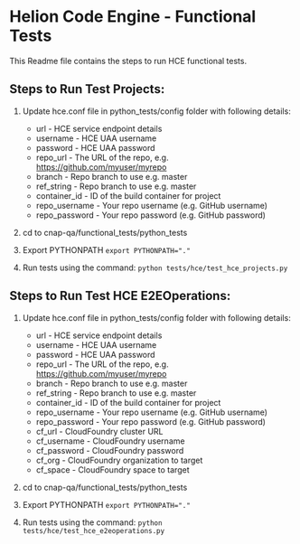 # Helion Code Engine -  Functional Tests 

This Readme file contains the steps to run HCE functional tests.

## Steps to Run Test Projects:

1. Update hce.conf file in python_tests/config folder with following details:

    * url   -   HCE service endpoint details
    * username           -   HCE UAA username
    * password           -   HCE UAA password
    * repo_url           -   The URL of the repo, e.g. https://github.com/myuser/myrepo
    * branch             -   Repo branch to use e.g. master
    * ref_string         -   Repo branch to use e.g. master
    * container_id       -   ID of the build container for project
    * repo_username      -   Your repo username (e.g. GitHub username)
    * repo_password      -   Your repo password (e.g. GitHub password)

2. cd to cnap-qa/functional_tests/python_tests 

3. Export PYTHONPATH ``` export PYTHONPATH="." ```

4. Run tests using the command:
    ``` python tests/hce/test_hce_projects.py ```
 
## Steps to Run Test HCE E2EOperations:

1. Update hce.conf file in python_tests/config folder with following details:

    * url   -   HCE service endpoint details
    * username          -   HCE UAA username
    * password          -   HCE UAA password
    * repo_url          -   The URL of the repo, e.g. https://github.com/myuser/myrepo
    * branch            -   Repo branch to use e.g. master
    * ref_string        -   Repo branch to use e.g. master
    * container_id      -   ID of the build container for project
    * repo_username     -   Your repo username (e.g. GitHub username)
    * repo_password     -   Your repo password (e.g. GitHub password)
    * cf_url            -   CloudFoundry cluster URL
    * cf_username       -   CloudFoundry username
    * cf_password       -   CloudFoundry password
    * cf_org            -   CloudFoundry organization to target
    * cf_space          -   CloudFoundry space to target

2. cd to cnap-qa/functional_tests/python_tests

3. Export PYTHONPATH ``` export PYTHONPATH="." ```

4. Run tests using the command:
    ``` python tests/hce/test_hce_e2eoperations.py ```
